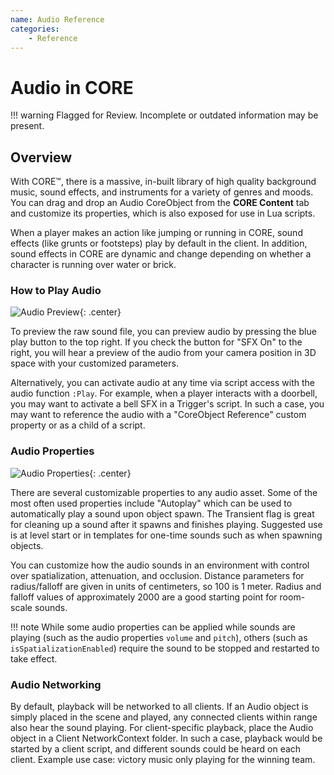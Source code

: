 ```yaml
---
name: Audio Reference
categories:
    - Reference
---
```


# Audio in CORE

!!! warning
    Flagged for Review.
    Incomplete or outdated information may be present.

## Overview

With CORE™, there is a massive, in-built library of high quality background music, sound effects, and instruments for a variety of genres and moods. You can drag and drop an Audio CoreObject from the **CORE Content** tab and customize its properties, which is also exposed for use in Lua scripts.

When a player makes an action like jumping or running in CORE, sound effects (like grunts or footsteps) play by default in the client. In addition, sound effects in CORE are dynamic and change depending on whether a character is running over water or brick.

### How to Play Audio

![Audio Preview](../../img/EditorManual/Art/AudioPreview.png "Audio Preview"){: .center}

To preview the raw sound file, you can preview audio by pressing the blue play button to the top right. If you check the button for "SFX On" to the right, you will hear a preview of the audio from your camera position in 3D space with your customized parameters.

Alternatively, you can activate audio at any time via script access with the audio function `:Play`. For example, when a player interacts with a doorbell, you may want to activate a bell SFX in a Trigger's script. In such a case, you may want to reference the audio with a "CoreObject Reference" custom property or as a child of a script.

### Audio Properties

![Audio Properties](../../img/EditorManual/Art/AudioProperties.png "Audio Properties"){: .center}

There are several customizable properties to any audio asset. Some of the most often used properties include "Autoplay" which can be used to automatically play a sound upon object spawn. The Transient flag is great for cleaning up a sound after it spawns and finishes playing. Suggested use is at level start or in templates for one-time sounds such as when spawning objects.

You can customize how the audio sounds in an environment with control over spatialization, attenuation, and occlusion. Distance parameters for radius/falloff are given in units of centimeters, so 100 is 1 meter. Radius and falloff values of approximately 2000 are a good starting point for room-scale sounds.

!!! note
    While some audio properties can be applied while sounds are playing (such as the audio properties `volume` and `pitch`), others (such as `isSpatializationEnabled`) require the sound to be stopped and restarted to take effect.

### Audio Networking

By default, playback will be networked to all clients. If an Audio object is simply placed in the scene and played, any connected clients within range also hear the sound playing. For client-specific playback, place the Audio object in a Client NetworkContext folder. In such a case, playback would be started by a client script, and different sounds could be heard on each client. Example use case: victory music only playing for the winning team.
